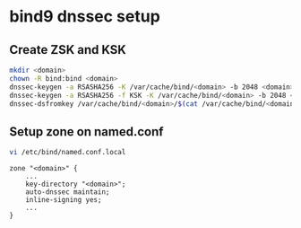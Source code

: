# bind9 dnssec setup

## Create ZSK and KSK
``` bash
mkdir <domain>
chown -R bind:bind <domain>
dnssec-keygen -a RSASHA256 -K /var/cache/bind/<domain> -b 2048 <domain>
dnssec-keygen -a RSASHA256 -f KSK -K /var/cache/bind/<domain> -b 2048 <domain> > /var/cache/bind/<domain>/kskname
dnssec-dsfromkey /var/cache/bind/<domain>/$(cat /var/cache/bind/<domain>/kskname).key > /var/cache/bind/<domain>/ds
```

## Setup zone on named.conf
``` bash
vi /etc/bind/named.conf.local
```
```
zone "<domain>" {
    ...
    key-directory "<domain>";
    auto-dnssec maintain;
    inline-signing yes;
    ...
}
```
